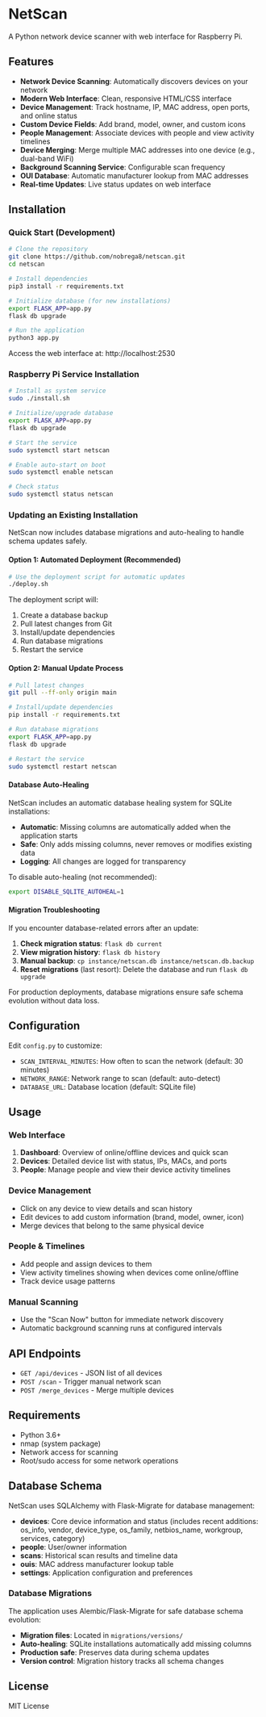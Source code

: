 # NetScan

A Python network device scanner with web interface for Raspberry Pi.

## Features

- **Network Device Scanning**: Automatically discovers devices on your network
- **Modern Web Interface**: Clean, responsive HTML/CSS interface
- **Device Management**: Track hostname, IP, MAC address, open ports, and online status  
- **Custom Device Fields**: Add brand, model, owner, and custom icons
- **People Management**: Associate devices with people and view activity timelines
- **Device Merging**: Merge multiple MAC addresses into one device (e.g., dual-band WiFi)
- **Background Scanning Service**: Configurable scan frequency
- **OUI Database**: Automatic manufacturer lookup from MAC addresses
- **Real-time Updates**: Live status updates on web interface

## Installation

### Quick Start (Development)

```bash
# Clone the repository
git clone https://github.com/nobrega8/netscan.git
cd netscan

# Install dependencies
pip3 install -r requirements.txt

# Initialize database (for new installations)
export FLASK_APP=app.py
flask db upgrade

# Run the application
python3 app.py
```

Access the web interface at: http://localhost:2530

### Raspberry Pi Service Installation

```bash
# Install as system service
sudo ./install.sh

# Initialize/upgrade database
export FLASK_APP=app.py
flask db upgrade

# Start the service
sudo systemctl start netscan

# Enable auto-start on boot
sudo systemctl enable netscan

# Check status
sudo systemctl status netscan
```

### Updating an Existing Installation

NetScan now includes database migrations and auto-healing to handle schema updates safely.

#### Option 1: Automated Deployment (Recommended)

```bash
# Use the deployment script for automatic updates
./deploy.sh
```

The deployment script will:
1. Create a database backup
2. Pull latest changes from Git  
3. Install/update dependencies
4. Run database migrations
5. Restart the service

#### Option 2: Manual Update Process

```bash
# Pull latest changes
git pull --ff-only origin main

# Install/update dependencies
pip install -r requirements.txt

# Run database migrations
export FLASK_APP=app.py
flask db upgrade

# Restart the service
sudo systemctl restart netscan
```

#### Database Auto-Healing

NetScan includes an automatic database healing system for SQLite installations:

- **Automatic**: Missing columns are automatically added when the application starts
- **Safe**: Only adds missing columns, never removes or modifies existing data
- **Logging**: All changes are logged for transparency

To disable auto-healing (not recommended):
```bash
export DISABLE_SQLITE_AUTOHEAL=1
```

#### Migration Troubleshooting

If you encounter database-related errors after an update:

1. **Check migration status**: `flask db current`
2. **View migration history**: `flask db history`
3. **Manual backup**: `cp instance/netscan.db instance/netscan.db.backup`
4. **Reset migrations** (last resort): Delete the database and run `flask db upgrade`

For production deployments, database migrations ensure safe schema evolution without data loss.

## Configuration

Edit `config.py` to customize:

- `SCAN_INTERVAL_MINUTES`: How often to scan the network (default: 30 minutes)
- `NETWORK_RANGE`: Network range to scan (default: auto-detect)
- `DATABASE_URL`: Database location (default: SQLite file)

## Usage

### Web Interface

1. **Dashboard**: Overview of online/offline devices and quick scan
2. **Devices**: Detailed device list with status, IPs, MACs, and ports
3. **People**: Manage people and view their device activity timelines

### Device Management

- Click on any device to view details and scan history
- Edit devices to add custom information (brand, model, owner, icon)
- Merge devices that belong to the same physical device

### People & Timelines

- Add people and assign devices to them
- View activity timelines showing when devices come online/offline
- Track device usage patterns

### Manual Scanning

- Use the "Scan Now" button for immediate network discovery
- Automatic background scanning runs at configured intervals

## API Endpoints

- `GET /api/devices` - JSON list of all devices
- `POST /scan` - Trigger manual network scan
- `POST /merge_devices` - Merge multiple devices

## Requirements

- Python 3.6+
- nmap (system package)
- Network access for scanning
- Root/sudo access for some network operations

## Database Schema

NetScan uses SQLAlchemy with Flask-Migrate for database management:

- **devices**: Core device information and status (includes recent additions: os_info, vendor, device_type, os_family, netbios_name, workgroup, services, category)
- **people**: User/owner information  
- **scans**: Historical scan results and timeline data
- **ouis**: MAC address manufacturer lookup table
- **settings**: Application configuration and preferences

### Database Migrations

The application uses Alembic/Flask-Migrate for safe database schema evolution:

- **Migration files**: Located in `migrations/versions/`
- **Auto-healing**: SQLite installations automatically add missing columns
- **Production safe**: Preserves data during schema updates
- **Version control**: Migration history tracks all schema changes

## License

MIT License
